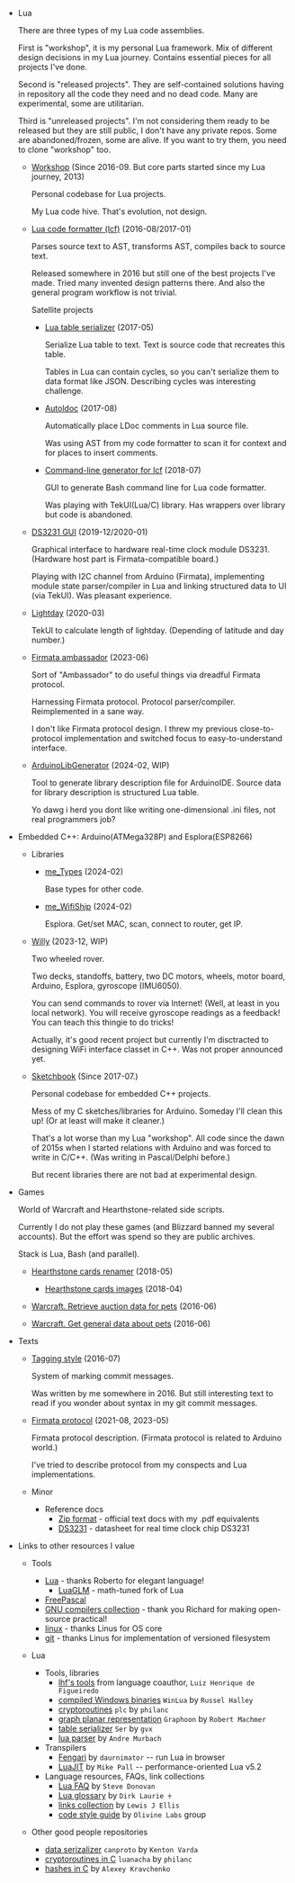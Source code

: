 * Lua

  There are three types of my Lua code assemblies.

  First is "workshop", it is my personal Lua framework. Mix of different
  design decisions in my Lua journey. Contains essential pieces for
  all projects I've done.

  Second is "released projects". They are self-contained solutions having in
  repository all the code they need and no dead code. Many are experimental,
  some are utilitarian.

  Third is "unreleased projects". I'm not considering them ready to be
  released but they are still public, I don't have any private repos.
  Some are abandoned/frozen, some are alive. If you want to try them,
  you need to clone "workshop" too.

  * [Workshop](https://github.com/martin-eden/workshop)
    (Since 2016-09. But core parts started since my Lua journey, 2013)

    Personal codebase for Lua projects.

    My Lua code hive. That's evolution, not design.

  * [Lua code formatter (lcf)](https://github.com/martin-eden/lua_code_formatter)
    (2016-08/2017-01)

    Parses source text to AST, transforms AST, compiles back to source text.

    Released somewhere in 2016 but still one of the best projects I've
    made. Tried many invented design patterns there. And also the
    general program workflow is not trivial.

    Satellite projects

    * [Lua table serializer](https://github.com/martin-eden/lua_table_serializer)
      (2017-05)

      Serialize Lua table to text. Text is source code that recreates this table.

      Tables in Lua can contain cycles, so you can't serialize them to
      data format like JSON. Describing cycles was interesting
      challenge.

    * [Autoldoc](https://github.com/martin-eden/autoldoc)
      (2017-08)

      Automatically place LDoc comments in Lua source file.

      Was using AST from my code formatter to scan it for context and for
      places to insert comments.

    * [Command-line generator for lcf](https://github.com/martin-eden/lcf_params_gui)
      (2018-07)

      GUI to generate Bash command line for Lua code formatter.

      Was playing with TekUI(Lua/C) library. Has wrappers over library but code is abandoned.

  * [DS3231 GUI](https://github.com/martin-eden/tekui_ds3231)
    (2019-12/2020-01)

    Graphical interface to hardware real-time clock module DS3231.
    (Hardware host part is Firmata-compatible board.)

    Playing with I2C channel from Arduino (Firmata), implementing module
    state parser/compiler in Lua and linking structured data to UI
    (via TekUI). Was pleasant experience.

  * [Lightday](https://github.com/martin-eden/lightday)
    (2020-03)

    TekUI to calculate length of lightday. (Depending of latitude
    and day number.)

  * [Firmata ambassador](https://github.com/martin-eden/FirmataAmbassador)
    (2023-06)

    Sort of "Ambassador" to do useful things via dreadful Firmata protocol.

    Harnessing Firmata protocol. Protocol parser/compiler. Reimplemented
    in a sane way.

    I don't like Firmata protocol design. I threw my previous
    close-to-protocol implementation and switched focus to
    easy-to-understand interface.

  * [ArduinoLibGenerator](https://github.com/martin-eden/ArduinoLibGenerator)
    (2024-02, WIP)

    Tool to generate library description file for ArduinoIDE. Source
    data for library description is structured Lua table.

    Yo dawg i herd you dont like writing one-dimensional .ini files,
    not real programmers job?

* Embedded C++: Arduino(ATMega328P) and Esplora(ESP8266)

  * Libraries

    * [me_Types](https://github.com/martin-eden/EmbeddedCpp_me_Types)
      (2024-02)

      Base types for other code.

    * [me_WifiShip](https://github.com/martin-eden/EmbeddedCpp_me_WifiShip)
      (2024-02)

      Esplora. Get/set MAC, scan, connect to router, get IP.

  * [Willy](https://github.com/martin-eden/willy)
    (2023-12, WIP)

    Two wheeled rover.

    Two decks, standoffs, battery, two DC motors, wheels, motor board,
    Arduino, Esplora, gyroscope (IMU6050).

    You can send commands to rover via Internet! (Well, at least in
    you local network). You will receive gyroscope readings as a
    feedback! You can teach this thingie to do tricks!

    Actually, it's good recent project but currently I'm disctracted to
    designing WiFi interface classet in C++. Was not proper announced
    yet.

  * [Sketchbook](https://github.com/martin-eden/arduino_sketchbook)
    (Since 2017-07.)

    Personal codebase for embedded C++ projects.

    Mess of my C sketches/libraries for Arduino. Someday I'll clean this up!
    (Or at least will make it cleaner.)

    That's a lot worse than my Lua "workshop". All code since the dawn
    of 2015s when I started relations with Arduino and was forced to write in
    C/C++. (Was writing in Pascal/Delphi before.)

    But recent libraries there are not bad at experimental design.

* Games

  World of Warcraft and Hearthstone-related side scripts.

  Currently I do not play these games (and Blizzard banned my several
  accounts). But the effort was spend so they are public archives.

  Stack is Lua, Bash (and parallel).

  * [Hearthstone cards renamer](https://github.com/martin-eden/hearthstone_cards_renamer)
    (2018-05)

    * [Hearthstone cards images](https://github.com/martin-eden/hearthstone_cards_named)
      (2018-04)

  * [Warcraft. Retrieve auction data for pets](https://github.com/martin-eden/pet_aux)
    (2016-06)

  * [Warcraft. Get general data about pets](https://github.com/martin-eden/pet_species_to_csv)
    (2016-06)

* Texts

  * [Tagging style](https://github.com/martin-eden/tagging_guideline)
    (2016-07)

    System of marking commit messages.

    Was written by me somewhere in 2016. But still interesting text to
    read if you wonder about syntax in my git commit messages.

  * [Firmata protocol](https://github.com/martin-eden/firmata_protocol/blob/main/protocol.md)
    (2021-08, 2023-05)

    Firmata protocol description. (Firmata protocol is related to Arduino world.)

    I've tried to describe protocol from my conspects and Lua implementations.

  * Minor
    * Reference docs
      * [Zip format](https://github.com/martin-eden/zipfiles_format_doc) - official text docs with my .pdf equivalents
      * [DS3231](https://github.com/martin-eden/doc.ds3231) - datasheet for real time clock chip DS3231

* Links to other resources I value

  * Tools
    * [Lua](https://github.com/lua/lua) - thanks Roberto for elegant language!
      * [LuaGLM](https://github.com/gottfriedleibniz/lua) - math-tuned fork of Lua
    * [FreePascal](https://github.com/fpc/FPCSource)
    * [GNU compilers collection](https://github.com/gcc-mirror/gcc) - thank you Richard for making open-source practical!
    * [linux](https://github.com/torvalds/linux) - thanks Linus for OS core
    * [git](https://github.com/git/git) - thanks Linus for implementation of versioned filesystem

  * Lua
    * Tools, libraries
      * [lhf's tools](http://webserver2.tecgraf.puc-rio.br/~lhf/ftp/lua/) from language coauthor, `Luiz Henrique de Figueiredo`
      * [compiled Windows binaries](https://github.com/WinLua/bin) `WinLua` by `Russel Halley`
      * [cryptoroutines](https://github.com/philanc/plc) `plc` by `philanc`
      * [graph planar representation](https://github.com/rm-code/Graphoon) `Graphoon` by `Robert Machmer`
      * [table serializer](https://github.com/gvx/Ser) `Ser` by `gvx`
      * [lua parser](https://github.com/andremm/lua-parser) by `Andre Murbach`
    * Transpilers
      * [Fengari](https://github.com/fengari-lua/fengari) by `daurnimator` -- run Lua in browser
      * [LuaJIT](https://github.com/LuaJIT/LuaJIT) by `Mike Pall` -- performance-oriented Lua v5.2
    * Language resources, FAQs, link collections
      * [Lua FAQ](https://github.com/stevedonovan/luafaq) by `Steve Donovan`
      * [Lua glossary](https://rawgit.com/dlaurie/lua-notes/master/glossary.html) by `Dirk Laurie ♰`
      * [links collection](https://github.com/LewisJEllis/awesome-lua) by `Lewis J Ellis`
      * [code style guide](https://github.com/Olivine-Labs/lua-style-guide) by `Olivine Labs` group

  * Other good people repositories
    * [data serizalizer](https://github.com/sandstorm-io/capnproto) `canproto` by `Kenton Varda`
    * [cryptoroutines in C](https://github.com/philanc/luanacha) `luanacha` by `philanc`
    * [hashes in C](https://github.com/rhash/RHash/tree/master/librhash) by `Alexey Kravchenko`
